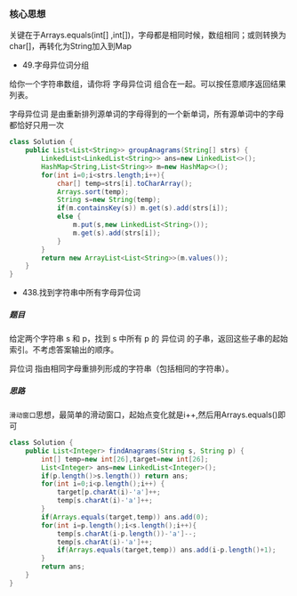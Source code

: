 ### 核心思想

关键在于Arrays.equals(int[] ,int[])，字母都是相同时候，数组相同；或则转换为char[]，再转化为String加入到Map

* 49.字母异位词分组

给你一个字符串数组，请你将 字母异位词 组合在一起。可以按任意顺序返回结果列表。

字母异位词 是由重新排列源单词的字母得到的一个新单词，所有源单词中的字母都恰好只用一次
```java
class Solution {
    public List<List<String>> groupAnagrams(String[] strs) {
        LinkedList<LinkedList<String>> ans=new LinkedList<>();
        HashMap<String,List<String>> m=new HashMap<>();
        for(int i=0;i<strs.length;i++){
            char[] temp=strs[i].toCharArray();
            Arrays.sort(temp);
            String s=new String(temp);
            if(m.containsKey(s)) m.get(s).add(strs[i]);
            else {
                m.put(s,new LinkedList<String>());
                m.get(s).add(strs[i]);
            }
        }
        return new ArrayList<List<String>>(m.values());
    }
}
```
* 438.找到字符串中所有字母异位词

##### 题目
给定两个字符串 s 和 p，找到 s 中所有 p 的 异位词 的子串，返回这些子串的起始索引。不考虑答案输出的顺序。

异位词 指由相同字母重排列形成的字符串（包括相同的字符串）。

##### 思路
`滑动窗口`思想，最简单的滑动窗口，起始点变化就是i++,然后用Arrays.equals()即可

```java
class Solution {
    public List<Integer> findAnagrams(String s, String p) {
        int[] temp=new int[26],target=new int[26];
        List<Integer> ans=new LinkedList<Integer>();
        if(p.length()>s.length()) return ans;
        for(int i=0;i<p.length();i++) {
            target[p.charAt(i)-'a']++;
            temp[s.charAt(i)-'a']++;
        }
        if(Arrays.equals(target,temp)) ans.add(0);
        for(int i=p.length();i<s.length();i++){
            temp[s.charAt(i-p.length())-'a']--;
            temp[s.charAt(i)-'a']++;
            if(Arrays.equals(target,temp)) ans.add(i-p.length()+1);
        }
        return ans;
    }
}
```

